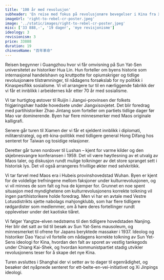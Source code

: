 ```yaml
---
title: '100 år med revolusjon'
subheader: 'En reise med fokus på revolusjonære bevegelser i Kina fra Xinhai-opprøret til Xi Jinping'
imageUrl: 'right-to-rebel-cr-poster.jpeg'
image: '../static/images/right-to-rebel-cr-poster.jpeg'
misc: ['33 888,-', '19 dager', 'mye revisjonisme']
ideology: 3
revisionism: 3
price: 33888
duration: 19 
chineseName: "百年革命"
---
```


Reisen begynner i Guangzhou hvor vi får omvisning på Sun Yat-Sen universitetet av historiker Hua Lin. Hun forteller om byens historie som internasjonal handelshavn og kruttpotte for opiumskriger og tidlige revolusjonære tilstrømninger, til nådagens forsøkslab for ny politikk i Kinaspesifikk sosialisme. Vi vil arrangere tur til en nærliggende fabrikk der vi får et innblikk i arbeidernes kår etter 70 år med sosialisme.

Vi tar hurtigtog østover til Ruijin i Jiangxi-provinsen der folkets frigjøringshær hadde hovedsete under Jiangxisovjetet. Det blir foredrag med partihistoriker Zhao Jintang som forteller om partiets tidlige dager før Mao var dominerende. Byen har flere minnesmerker med Maos originale kalligrafi.

Senere går turen til Xiamen der vi får et sjeldent innblikk i diplomati, militærstrategi, og ett-kina-politikk med tidligere general Hong Difang hos senteret for Taiwan og tosidige relasjoner.

Deretter går turen nordover til Lushan – kjent for varme kilder og den skjebnesvangre konferansen i 1959. Det vil være høytlesning av et utvalg av Maos taler, og diskusjon rundt mulige tolkninger av det store spranget sett i historisk lys. Det vil også arrangeres frivillige økter med selvkritikk.

Vi tar farvel med Maos era i Hubeis provinshovedstad Wuhan. Byen er kjent for de voldelige trefningene mellom faksjoner under kulturrevolusjonen, og vi vil minnes de som falt og hva de kjemper for. Grunnet en noe spent situasjon med myndighetene om kulturrevolusjonens korrekte tolkning vil ingen partihistorikere holde foredrag. Men vi har en avtale med Vestre Lotusdistrikts sjette nabolags mahjongklubb, som har flere tidligere rødgardister som medlemmer, om å høre deres fortellinger rundt opplevelser under det kaotiske tiåret.

Vi følger Yangtze-elven nedstrøms til den tidligere hovedstaden Nanjing. Her blir det satt av tid til besøk av Sun Yat-Sens mausoleum, og minnesmerket til ofrene for Japans beryktede massaker i 1937. Ideolog og historiker Dao Yacui vil fortelle om nådagens korrekte tolkning av Sun Yet-Sens ideologi for Kina, hvordan den falt av sporet av vestlig tankegods under Chiang Kai-Shek, og hvordan kommunistpartiet stadig utvikler revolusjonens teser for å skape det nye Kina.

Turen avsluttes i Shanghai der vi setter av to dager til egenrådighet, og besøker det nyåpnede senteret for ett-belte-en-vei-initiativet og Xi Jinpings ideologi.
